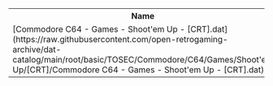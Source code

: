 <table>
<tr><th>Name</th><th>Size</th></tr>
<tr><td>[Commodore C64 - Games - Shoot'em Up - [CRT].dat](https://raw.githubusercontent.com/open-retrogaming-archive/dat-catalog/main/root/basic/TOSEC/Commodore/C64/Games/Shoot'em Up/[CRT]/Commodore C64 - Games - Shoot'em Up - [CRT].dat)</td><td>55508</td></tr>
</table>
